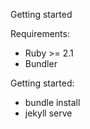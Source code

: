 Getting started

Requirements:
- Ruby >= 2.1
- Bundler

Getting started:
- bundle install
- jekyll serve